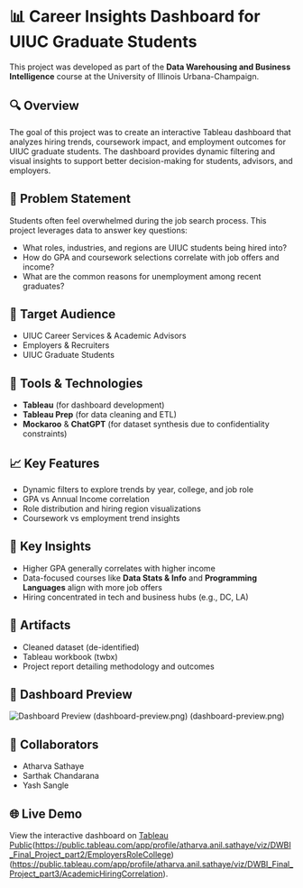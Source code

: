 # 📊 Career Insights Dashboard for UIUC Graduate Students

This project was developed as part of the **Data Warehousing and Business Intelligence** course at the University of Illinois Urbana-Champaign.

## 🔍 Overview

The goal of this project was to create an interactive Tableau dashboard that analyzes hiring trends, coursework impact, and employment outcomes for UIUC graduate students. The dashboard provides dynamic filtering and visual insights to support better decision-making for students, advisors, and employers.

## 💼 Problem Statement

Students often feel overwhelmed during the job search process. This project leverages data to answer key questions:
- What roles, industries, and regions are UIUC students being hired into?
- How do GPA and coursework selections correlate with job offers and income?
- What are the common reasons for unemployment among recent graduates?

## 👥 Target Audience
- UIUC Career Services & Academic Advisors
- Employers & Recruiters
- UIUC Graduate Students

## 🔧 Tools & Technologies
- **Tableau** (for dashboard development)
- **Tableau Prep** (for data cleaning and ETL)
- **Mockaroo** & **ChatGPT** (for dataset synthesis due to confidentiality constraints)

## 📈 Key Features
- Dynamic filters to explore trends by year, college, and job role
- GPA vs Annual Income correlation
- Role distribution and hiring region visualizations
- Coursework vs employment trend insights

## 🧠 Key Insights
- Higher GPA generally correlates with higher income
- Data-focused courses like **Data Stats & Info** and **Programming Languages** align with more job offers
- Hiring concentrated in tech and business hubs (e.g., DC, LA)

## 📎 Artifacts
- Cleaned dataset (de-identified)
- Tableau workbook (twbx)
- Project report detailing methodology and outcomes

## 📸 Dashboard Preview

![Dashboard Preview](dashboard-preview.png)
(dashboard-preview.png)
(dashboard-preview.png)


## 🤝 Collaborators
- Atharva Sathaye  
- Sarthak Chandarana  
- Yash Sangle

## 🌐 Live Demo

View the interactive dashboard on [Tableau Public](https://public.tableau.com/app/profile/atharva.anil.sathaye/viz/DWBI_Final_Project_17442510647970/StudentHiringData?publish=yes)(https://public.tableau.com/app/profile/atharva.anil.sathaye/viz/DWBI_Final_Project_part2/EmployersRoleCollege)(https://public.tableau.com/app/profile/atharva.anil.sathaye/viz/DWBI_Final_Project_part3/AcademicHiringCorrelation).



